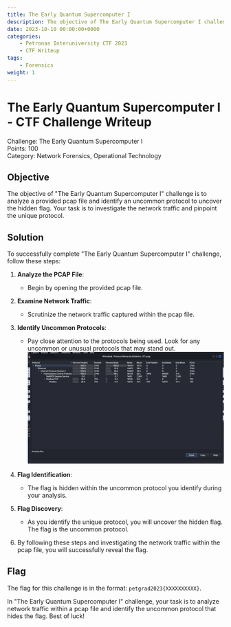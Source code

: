 ```yaml
---
title: The Early Quantum Supercomputer I
description: The objective of The Early Quantum Supercomputer I challenge is to analyze a provided pcap file and identify an uncommon protocol to uncover the hidden flag. Your task is to investigate the network traffic and pinpoint the unique protocol.
date: 2023-10-10 00:00:00+0000
categories:
    - Petronas Interuniversity CTF 2023
    - CTF Writeup
tags:
    - Forensics
weight: 1     
---
```

# The Early Quantum Supercomputer I - CTF Challenge Writeup

Challenge: The Early Quantum Supercomputer I  
Points: 100  
Category: Network Forensics, Operational Technology  

## Objective
The objective of "The Early Quantum Supercomputer I" challenge is to analyze a provided pcap file and identify an uncommon protocol to uncover the hidden flag. Your task is to investigate the network traffic and pinpoint the unique protocol.

## Solution
To successfully complete "The Early Quantum Supercomputer I" challenge, follow these steps:

1. **Analyze the PCAP File**:
   - Begin by opening the provided pcap file.

2. **Examine Network Traffic**:
   - Scrutinize the network traffic captured within the pcap file.

3. **Identify Uncommon Protocols**:
   - Pay close attention to the protocols being used. Look for any uncommon or unusual protocols that may stand out.
![Protocols](protocol.png)

4. **Flag Identification**:
   - The flag is hidden within the uncommon protocol you identify during your analysis.

5. **Flag Discovery**:
   - As you identify the unique protocol, you will uncover the hidden flag. The flag is the uncommon protocol. 

6. By following these steps and investigating the network traffic within the pcap file, you will successfully reveal the flag.

## Flag
The flag for this challenge is in the format: `petgrad2023{XXXXXXXXXX}`.

In "The Early Quantum Supercomputer I" challenge, your task is to analyze network traffic within a pcap file and identify the uncommon protocol that hides the flag. Best of luck!
